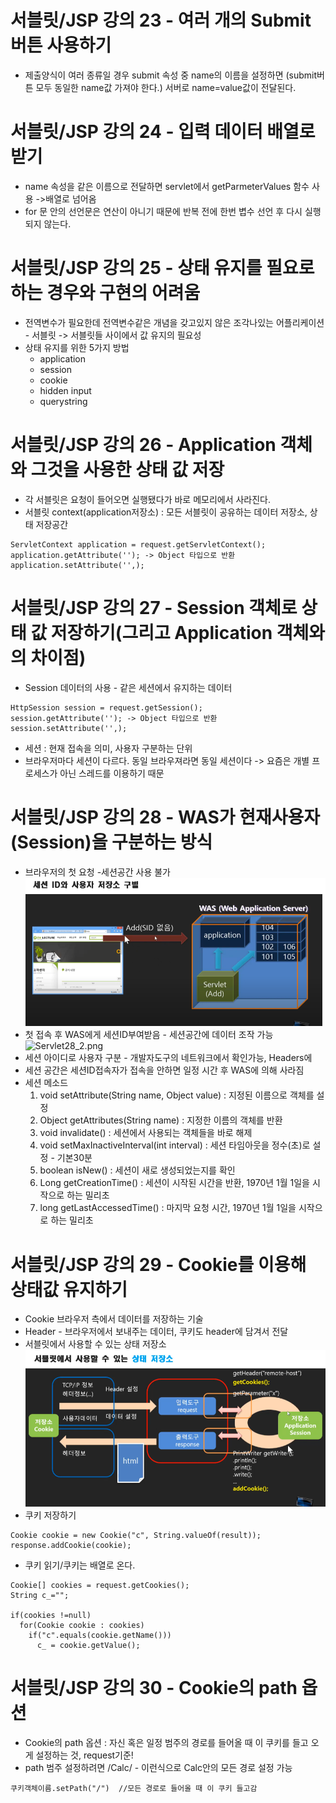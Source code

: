 # 서블릿/JSP 강의 23 - 여러 개의 Submit 버튼 사용하기
* 제출양식이 여러 종류일 경우 submit 속성 중 name의 이름을 설정하면 (submit버튼 모두 동일한 name값 가져야 한다.) 서버로 name=value값이 전달된다.

# 서블릿/JSP 강의 24 - 입력 데이터 배열로 받기
* name 속성을 같은 이름으로 전달하면 servlet에서 getParmeterValues 함수 사용 ->배열로 넘어옴
* for 문 안의 선언문은 연산이 아니기 때문에 반복 전에 한번 볍수 선언 후 다시 실행되지 않는다.

# 서블릿/JSP 강의 25 - 상태 유지를 필요로 하는 경우와 구현의 어려움
* 전역변수가 필요한데 전역변수같은 개념을 갖고있지 않은 조각나있는 어플리케이션 - 서블릿 -> 서블릿들 사이에서 값 유지의 필요성
* 상태 유지를 위한 5가지 방법
   * application
   * session
   * cookie
   * hidden input
   * querystring

# 서블릿/JSP 강의 26 - Application 객체와 그것을 사용한 상태 값 저장
* 각 서블릿은 요청이 들어오면 실행됐다가 바로 메모리에서 사라진다.
* 서블릿 context(application저장소) : 모든 서블릿이 공유하는 데이터 저장소, 상태 저장공간
```
ServletContext application = request.getServletContext();
application.getAttribute(''); -> Object 타입으로 반환
application.setAttribute('',);
```

# 서블릿/JSP 강의 27 - Session 객체로 상태 값 저장하기(그리고 Application 객체와의 차이점)
* Session 데이터의 사용 - 같은 세션에서 유지하는 데이터
```
HttpSession session = request.getSession();
session.getAttribute(''); -> Object 타입으로 반환
session.setAttribute('',);
```
* 세션 : 현재 접속을 의미, 사용자 구분하는 단위
* 브라우저마다 세션이 다르다. 동일 브라우져라면 동일 세션이다 -> 요즘은 개별 프로세스가 아닌 스레드를 이용하기 때문

# 서블릿/JSP 강의 28 - WAS가 현재사용자(Session)을 구분하는 방식
* 브라우저의 첫 요청 -세션공간 사용 불가
![Servlet28_1.png](./img/Servlet28_1.png)
* 첫 접속 후 WAS에게 세션ID부여받음 - 세션공간에 데이터 조작 가능
![Servlet28_2.png](./Servlet28_2.png)
* 세션 아이디로 사용자 구분 - 개발자도구의 네트워크에서 확인가능, Headers에 
* 세션 공간은 세션ID접속자가 접속을 안하면 일정 시간 후 WAS에 의해 사라짐
* 세션 메소드
   1. void setAttribute(String name, Object value) : 지정된 이름으로 객체를 설정
   2. Object getAttributes(String name) : 지정한 이름의 객체를 반환
   3. void invalidate() : 세션에서 사용되는 객체들을 바로 해제
   4. void setMaxInactiveInterval(int interval) : 세션 타임아웃을 정수(초)로 설정 - 기본30분
   5. boolean isNew() : 세션이 새로 생성되었는지를 확인
   6. Long getCreationTime() : 세션이 시작된 시간을 반환, 1970년 1월 1일을 시작으로 하는 밀리초
   7. long getLastAccessedTime() : 마지막 요청 시간, 1970년 1월 1일을 시작으로 하는 밀리초 

# 서블릿/JSP 강의 29 - Cookie를 이용해 상태값 유지하기
* Cookie 브라우저 측에서 데이터를 저장하는 기술
* Header - 브라우저에서 보내주는 데이터, 쿠키도 header에 담겨서 전달
* 서블릿에서 사용할 수 있는 상태 저장소
![Servlet29_1.png](./img/Servlet29_1.png)
* 쿠키 저장하기
```
Cookie cookie = new Cookie("c", String.valueOf(result));
response.addCookie(cookie);
```
* 쿠키 읽기/쿠키는 배열로 온다.
```
Cookie[] cookies = request.getCookies();
String c_="";

if(cookies !=null)
  for(Cookie cookie : cookies)
    if("c".equals(cookie.getName()))
      c_ = cookie.getValue();
```

# 서블릿/JSP 강의 30 - Cookie의 path 옵션
*  Cookie의 path 옵션 : 자신 혹은 일정 범주의 경로를 들어올 때 이 쿠키를 들고 오게 설정하는 것, request기준!
*  path 범주 설정하려면 /Calc/   - 이런식으로 Calc안의 모든 경로 설정 가능
```
쿠키객체이름.setPath("/")  //모든 경로로 들어올 때 이 쿠키 들고감
```
